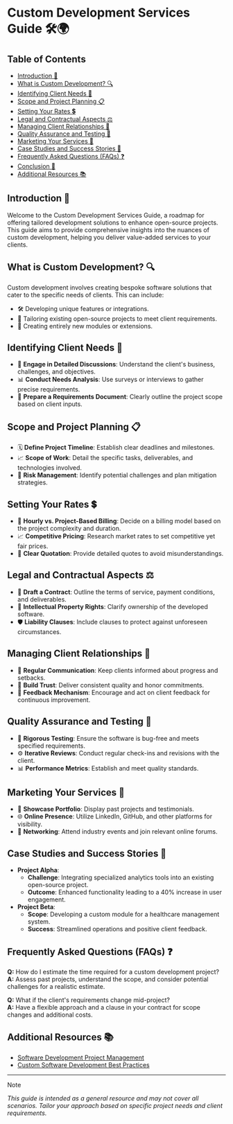# Custom Development Services Guide 🛠️🌍

## Table of Contents
- [Introduction 📘](#introduction-)
- [What is Custom Development? 🔍](#what-is-custom-development-)
- [Identifying Client Needs 🎯](#identifying-client-needs-)
- [Scope and Project Planning 📋](#scope-and-project-planning-)
- [Setting Your Rates 💲](#setting-your-rates-)
- [Legal and Contractual Aspects ⚖️](#legal-and-contractual-aspects-)
- [Managing Client Relationships 👥](#managing-client-relationships-)
- [Quality Assurance and Testing 🧪](#quality-assurance-and-testing-)
- [Marketing Your Services 📣](#marketing-your-services-)
- [Case Studies and Success Stories 🌟](#case-studies-and-success-stories-)
- [Frequently Asked Questions (FAQs) ❓](#frequently-asked-questions-faqs-)
- [Conclusion 🌈](#conclusion-)
- [Additional Resources 📚](#additional-resources-)

## Introduction 📘
Welcome to the Custom Development Services Guide, a roadmap for offering tailored development solutions to enhance open-source projects. This guide aims to provide comprehensive insights into the nuances of custom development, helping you deliver value-added services to your clients.

## What is Custom Development? 🔍
Custom development involves creating bespoke software solutions that cater to the specific needs of clients. This can include:
- 🛠️ Developing unique features or integrations.
- 🎨 Tailoring existing open-source projects to meet client requirements.
- 🚀 Creating entirely new modules or extensions.

## Identifying Client Needs 🎯
- 🤝 **Engage in Detailed Discussions**: Understand the client's business, challenges, and objectives.
- 📊 **Conduct Needs Analysis**: Use surveys or interviews to gather precise requirements.
- 📝 **Prepare a Requirements Document**: Clearly outline the project scope based on client inputs.

## Scope and Project Planning 📋
- 🗓️ **Define Project Timeline**: Establish clear deadlines and milestones.
- 📈 **Scope of Work**: Detail the specific tasks, deliverables, and technologies involved.
- 🚧 **Risk Management**: Identify potential challenges and plan mitigation strategies.

## Setting Your Rates 💲
- 💼 **Hourly vs. Project-Based Billing**: Decide on a billing model based on the project complexity and duration.
- 📈 **Competitive Pricing**: Research market rates to set competitive yet fair prices.
- 📝 **Clear Quotation**: Provide detailed quotes to avoid misunderstandings.

## Legal and Contractual Aspects ⚖️
- 📜 **Draft a Contract**: Outline the terms of service, payment conditions, and deliverables.
- 🔄 **Intellectual Property Rights**: Clarify ownership of the developed software.
- 🛡️ **Liability Clauses**: Include clauses to protect against unforeseen circumstances.

## Managing Client Relationships 👥
- 🔄 **Regular Communication**: Keep clients informed about progress and setbacks.
- 🤝 **Build Trust**: Deliver consistent quality and honor commitments.
- 💬 **Feedback Mechanism**: Encourage and act on client feedback for continuous improvement.

## Quality Assurance and Testing 🧪
- 🐞 **Rigorous Testing**: Ensure the software is bug-free and meets specified requirements.
- ⚙️ **Iterative Reviews**: Conduct regular check-ins and revisions with the client.
- 📊 **Performance Metrics**: Establish and meet quality standards.

## Marketing Your Services 📣
- 💼 **Showcase Portfolio**: Display past projects and testimonials.
- 🌐 **Online Presence**: Utilize LinkedIn, GitHub, and other platforms for visibility.
- 🤝 **Networking**: Attend industry events and join relevant online forums.

## Case Studies and Success Stories 🌟
- **Project Alpha**:
  - **Challenge**: Integrating specialized analytics tools into an existing open-source project.
  - **Outcome**: Enhanced functionality leading to a 40% increase in user engagement.
- **Project Beta**:
  - **Scope**: Developing a custom module for a healthcare management system.
  - **Success**: Streamlined operations and positive client feedback.

## Frequently Asked Questions (FAQs) ❓
**Q:** How do I estimate the time required for a custom development project?  
**A:** Assess past projects, understand the scope, and consider potential challenges for a realistic estimate.

**Q:** What if the client's requirements change mid-project?  
**A:** Have a flexible approach and a clause in your contract for scope changes and additional costs.

## Additional Resources 📚
- [Software Development Project Management](https://www.projectmanagement.com/)
- [Custom Software Development Best Practices](https://www.softwaredevelopment.com/)

---

> [!NOTE]  
> *This guide is intended as a general resource and may not cover all scenarios. Tailor your approach based on specific project needs and client requirements.*